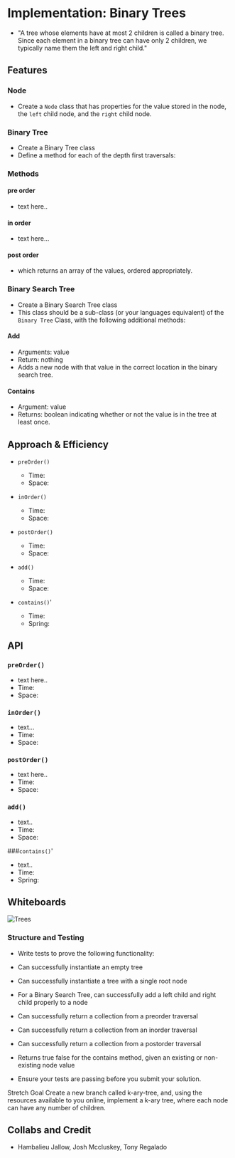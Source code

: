 # Implementation: Binary Trees

- "A tree whose elements have at most 2 children is called a binary tree. Since each element in a binary tree can have only 2 children, we typically name them the left and right child."

## Features

### Node

- Create a `Node` class that has properties for the value stored in the node, the `left` child node, and the `right` child node.

### Binary Tree

- Create a Binary Tree class
- Define a method for each of the depth first traversals:

### Methods

#### pre order

- text here..

#### in order

- text here...

#### post order

- which returns an array of the values, ordered appropriately.


### Binary Search Tree

- Create a Binary Search Tree class
- This class should be a sub-class (or your languages equivalent) of the `Binary Tree`
Class, with the following additional methods:

#### Add

- Arguments: value
- Return: nothing
- Adds a new node with that value in the correct location in the binary search tree.

#### Contains

- Argument: value
- Returns: boolean indicating whether or not the value is in the tree at least once.

## Approach & Efficiency

- `preOrder()`
  - Time:
  - Space:

- `inOrder()`
  - Time:
  - Space:

- `postOrder()`
  - Time:
  - Space:

- `add()`
  - Time:
  - Space:

- `contains()`'
  - Time:
  - Spring:

## API
<!-- Description of each method publicly available in each of your trees -->

### `preOrder()`
- text here..
- Time:
- Space:

### `inOrder()`

- text...
- Time:
- Space:

### `postOrder()`

- text here..
- Time:
- Space:

### `add()`

- text..
- Time:
- Space:

###`contains()`'

- text..
- Time:
- Spring:


## Whiteboards

![Trees](/java/datastructures/lib/src/main/java/assets/trees.PNG)

### Structure and Testing

- Write tests to prove the following functionality:

- Can successfully instantiate an empty tree
- Can successfully instantiate a tree with a single root node
- For a Binary Search Tree, can successfully add a left child and right child properly to a node
- Can successfully return a collection from a preorder traversal
- Can successfully return a collection from an inorder traversal
- Can successfully return a collection from a postorder traversal
- Returns true	false for the contains method, given an existing or non-existing node value
- Ensure your tests are passing before you submit your solution.

Stretch Goal
Create a new branch called k-ary-tree, and, using the resources available to you online, implement a k-ary tree, where each node can have any number of children.


## Collabs and Credit

- Hambalieu Jallow, Josh Mccluskey, Tony Regalado

